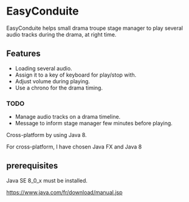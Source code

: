 # EasyConduite #

EasyConduite helps small drama troupe stage manager to play several audio tracks during the drama, at right time.

## Features ##
* Loading several audio.
* Assign it to a key of keyboard for play/stop with.
* Adjust volume during playing.
* Use a chrono for the drama timing.

### TODO ###
 * Manage audio tracks on a drama timeline.
 * Message to inform stage manager few minutes before playing.

Cross-platform by using Java 8.

For cross-platform, I have chosen Java FX and Java 8

## prerequisites ##
Java SE 8_0_x must be installed.

https://www.java.com/fr/download/manual.jsp
